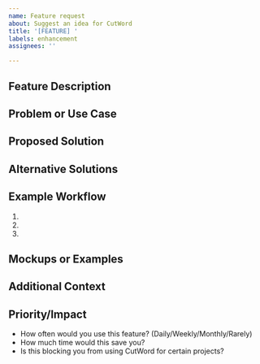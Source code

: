 ```yaml
---
name: Feature request
about: Suggest an idea for CutWord
title: '[FEATURE] '
labels: enhancement
assignees: ''

---
```


## Feature Description
<!-- A clear and concise description of the feature you'd like to see -->

## Problem or Use Case
<!-- What problem does this feature solve? Or what workflow would it improve? -->

## Proposed Solution
<!-- Describe how you envision this feature working -->

## Alternative Solutions
<!-- Have you considered any alternative solutions or features? -->

## Example Workflow
<!-- Walk us through how you would use this feature in your editing process -->
1. 
2. 
3. 

## Mockups or Examples
<!-- If applicable, add mockups, sketches, or examples from other apps -->

## Additional Context
<!-- Add any other context, use cases, or screenshots about the feature request here -->

## Priority/Impact
<!-- Optional: Help us understand the impact -->
- How often would you use this feature? (Daily/Weekly/Monthly/Rarely)
- How much time would this save you?
- Is this blocking you from using CutWord for certain projects?